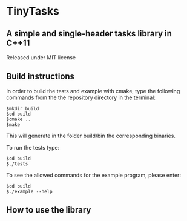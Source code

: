 # TinyTasks 
## A simple and single-header tasks library in C++11

Released under MIT license

## Build instructions

In order to build the tests and example with cmake, type the following commands from the the repository directory in the terminal:

	$mkdir build
	$cd build
	$cmake ..
	$make

This will generate in the folder build/bin the corresponding binaries. 

To run the tests type:

	$cd build
	$./tests

To see the allowed commands for the example program, please enter:

	$cd build
	$./example --help

## How to use the library

